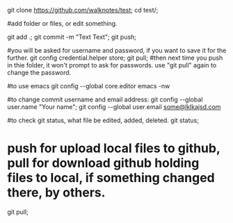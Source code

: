git clone https://github.com/walknotes/test;
cd test/;

#add folder or files, or edit something.

git add .;
git commit -m "Text Text";
git push;

#you will be asked for username and password, if you want to save it for the further.
git config credential.helper store;
git pull;
#then next time you push in thie folder, it won't prompt to ask for passwords. use  "git pull" again to change the password.

#to use emacs 
git config --global core.editor emacs -nw

#to change commit username and email address:
git config --global user.name "Your name";
git config --global user.email some@lklkajsd.com

#to check git status, what file be edited, added, deleted.
git status;


# push for upload local files to github, pull for download github holding files to local, if something changed there, by others.
git pull;

